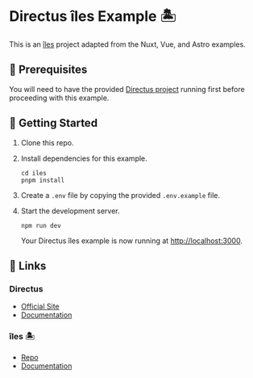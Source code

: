 # Directus îles Example 🏝

This is an [îles](https://iles.pages.dev) project adapted from the Nuxt, Vue, and Astro examples.

## 📌 Prerequisites

You will need to have the provided [Directus project](../directus) running first before proceeding with this example.

## 🚀 Getting Started

1. Clone this repo.

2. Install dependencies for this example.

   ```shell
   cd iles
   pnpm install
   ```

3. Create a `.env` file by copying the provided `.env.example` file.

4. Start the development server.

   ```shell
   npm run dev
   ```

   Your Directus îles example is now running at <http://localhost:3000>.

## 🔗 Links

### Directus

- [Official Site](https://directus.io)
- [Documentation](https://docs.directus.io)

### îles 🏝

- [Repo](https://github.com/ElMassimo/iles)
- [Documentation](https://iles.pages.dev)
